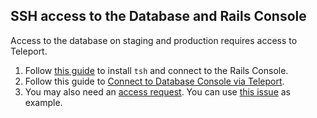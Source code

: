 ## SSH access to the Database and Rails Console

Access to the database on staging and production requires access to Teleport.

1. Follow [this guide](https://gitlab.com/gitlab-com/runbooks/-/blob/master/docs/teleport/Connect_to_Rails_Console_via_Teleport.md#accessing-the-rails-console-via-teleport) to install `tsh` and connect to the Rails Console.
1. Follow this guide to [Connect to Database Console via Teleport](https://gitlab.com/gitlab-com/runbooks/-/blob/master/docs/teleport/Connect_to_Database_Console_via_Teleport.md).
1. You may also need an [access request](https://about.gitlab.com/handbook/business-technology/team-member-enablement/onboarding-access-requests/access-requests/#individual-or-bulk-access-request).
You can use [this issue](https://gitlab.com/gitlab-com/team-member-epics/access-requests/-/issues/11549) as example.
